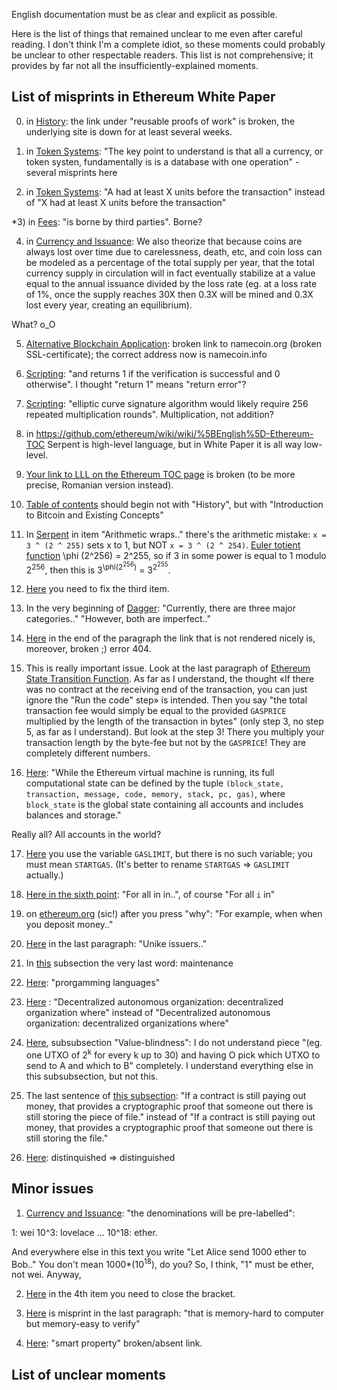 English documentation must be as clear and explicit as possible.

Here is the list of things that remained unclear to me even after careful reading. I don't think I'm a complete idiot, so these moments could probably be unclear to other respectable readers. This list is not comprehensive; it provides by far not all the insufficiently-explained moments.

## List of misprints in Ethereum White Paper

0) in [History](https://github.com/ethereum/wiki/wiki/%5BEnglish%5D-White-Paper#history): the link under "reusable proofs of work"  is broken, the underlying site is down for at least several weeks.

1) in [Token Systems](https://github.com/ethereum/wiki/wiki/%5BEnglish%5D-White-Paper#token-systems): "The key point to understand is that all a currency, or token systen, fundamentally is is a database with one operation" - several misprints here

2) in [Token Systems](https://github.com/ethereum/wiki/wiki/%5BEnglish%5D-White-Paper#token-systems): "A had at least X units before the transaction" instead of "X had at least X units before the transaction"

*3) in [Fees](https://github.com/ethereum/wiki/wiki/%5BEnglish%5D-White-Paper#fees): "is borne by third parties". Borne?

4) in [Currency and Issuance](https://github.com/ethereum/wiki/wiki/%5BEnglish%5D-White-Paper#currency-and-issuance): We also theorize that because coins are always lost over time due to carelessness, death, etc, and coin loss can be modeled as a percentage of the total supply per year, that the total currency supply in circulation will in fact eventually stabilize at a value equal to the annual issuance divided by the loss rate (eg. at a loss rate of 1%, once the supply reaches 30X then 0.3X will be mined and 0.3X lost every year, creating an equilibrium).

What? o_O

5) [Alternative Blockchain Application](https://github.com/ethereum/wiki/wiki/%5BEnglish%5D-White-Paper#alternative-blockchain-applications): broken link to namecoin.org (broken SSL-certificate); the correct address now is namecoin.info

6) [Scripting](https://github.com/ethereum/wiki/wiki/%5BEnglish%5D-White-Paper#scripting): "and returns 1 if the verification is successful and 0 otherwise". I thought "return 1" means "return error"? 

7) [Scripting](https://github.com/ethereum/wiki/wiki/%5BEnglish%5D-White-Paper#scripting): "elliptic curve signature algorithm would likely require 256 repeated multiplication rounds". Multiplication, not addition?

8) in https://github.com/ethereum/wiki/wiki/%5BEnglish%5D-Ethereum-TOC Serpent is high-level language, but in White Paper it is all way low-level.

9) [Your link to LLL on the Ethereum TOC page](https://github.com/ethereum/wiki/wiki/%5BEnglish%5D-Ethereum-TOC) is broken (to be more precise, Romanian version instead).

10) [Table of contents](https://github.com/ethereum/wiki/wiki/%5BEnglish%5D-White-Paper#table-of-contents) should begin not with "History", but with "Introduction to Bitcoin and Existing Concepts"

11) In [Serpent](https://github.com/ethereum/wiki/wiki/%5BEnglish%5D-Serpent-programming-language-operations#arithmetic) in item "Arithmetic wraps.." there's the arithmetic mistake: `x = 3 ^ (2 ^ 255)` sets x to 1, but NOT `x = 3 ^ (2 ^ 254)`. [Euler totient function](http://en.wikipedia.org/wiki/Euler%27s_totient_function) \phi (2^256) = 2^255, so if 3 in some power is equal to 1 modulo 2<sup>256</sup>, then this is 3<sup>\phi(2<sup>256</sup>)</sup> = 3<sup>2<sup>255</sup></sup>.

12) [Here](https://github.com/ethereum/wiki/wiki/%5BEnglish%5D-Serpent-programming-language-operations#functions) you need to fix the third item.

13) In the very beginning of [Dagger](https://github.com/ethereum/wiki/wiki/%5BEnglish%5D-Dagger): "Currently, there are three major categories.." "However, both are imperfect.."

14) [Here](https://github.com/ethereum/wiki/wiki/%5BEnglish%5D-Dagger#scrypt) in the end of the paragraph the link that is not rendered nicely is, moreover, broken ;) error 404.

15) This is really important issue. Look at the last paragraph of [Ethereum State Transition Function](https://github.com/ethereum/wiki/wiki/%5BEnglish%5D-White-Paper#ethereum-state-transition-function). As far as I understand, the thought «If there was no contract at the receiving end of the transaction, you can just ignore the "Run the code" step» is intended. Then you say "the total transaction fee would simply be equal to the provided `GASPRICE` multiplied by the length of the transaction in bytes" (only step 3, no step 5, as far as I understand). But look at the step 3! There you multiply your transaction length by the byte-fee but not by the `GASPRICE`! They are completely different numbers.

16) [Here](https://github.com/ethereum/wiki/wiki/%5BEnglish%5D-White-Paper#code-execution): "While the Ethereum virtual machine is running, its full computational state can be defined by the tuple `(block_state, transaction, message, code, memory, stack, pc, gas)`, where `block_state` is the global state containing all accounts and includes balances and storage."

Really all? All accounts in the world?

17) [Here](https://github.com/ethereum/wiki/wiki/%5BEnglish%5D-White-Paper#blockchain-and-mining) you use the variable `GASLIMIT`, but there is no such variable; you must mean `STARTGAS`. (It's better to rename `STARTGAS` => `GASLIMIT` actually.)

18) [Here in the sixth point](https://github.com/ethereum/wiki/wiki/%5BEnglish%5D-White-Paper#blockchain-and-mining): "For all in in..", of course "For all `i` in"

19) on [ethereum.org](http://ethereum.org) (sic!) after you press "why": "For example, when when you deposit money.."

20) [Here](https://github.com/ethereum/wiki/wiki/%5BEnglish%5D-White-Paper#financial-derivatives-and-stable-value-currencies) in the last paragraph: "Unike issuers.."

21) In [this](https://github.com/ethereum/wiki/wiki/Glossary#blockchains) subsection the very last word: maintenance

22) [Here](https://github.com/ethereum/wiki/wiki/Glossary#non-blockchain): "prorgamming languages"

23) [Here](https://github.com/ethereum/wiki/wiki/Glossary#surrounding-concepts-applications-and-governance) : "Decentralized autonomous organization: decentralized organization where" instead of "Decentralized autonomous organization: decentralized organizations where"

24) [Here](https://github.com/ethereum/wiki/wiki/%5BEnglish%5D-White-Paper#scripting), subsubsection "Value-blindness": I do not understand piece "(eg. one UTXO of 2<sup>k</sup> for every k up to 30) and having O pick which UTXO to send to A and which to B" completely. I understand everything else in this subsubsection, but not this.

25) The last sentence of [this subsection](https://github.com/ethereum/wiki/wiki/%5BEnglish%5D-White-Paper#decentralized-file-storage): "If a contract is still paying out money, that provides a cryptographic proof that someone out there is still storing the piece of file." instead of "If a contract is still paying out money, that provides a cryptographic proof that someone out there is still storing the file."

26) [Here](https://github.com/ethereum/wiki/wiki/%5BEnglish%5D-White-Paper#decentralized-autonomous-organizations): distinquished => distinguished 

## Minor issues

1) [Currency and Issuance](https://github.com/ethereum/wiki/wiki/%5BEnglish%5D-White-Paper#currency-and-issuance): "the denominations will be pre-labelled":

1: wei
10^3: lovelace 
...
10^18: ether.

And everywhere else in this text you write "Let Alice send 1000 ether to Bob.." You don't mean 1000*(10<sup>18</sup>), do you? So, I think, "1" must be ether, not wei. Anyway, 

2) [Here](https://github.com/ethereum/wiki/wiki/%5BEnglish%5D-Dagger#scrypt) in the 4th item you need to close the bracket.

3) [Here](https://github.com/ethereum/wiki/wiki/%5BEnglish%5D-Dagger#birthday-attack) is misprint in the last paragraph: "that is memory-hard to computer but memory-easy to verify"

4) [Here](https://github.com/ethereum/wiki/wiki/%5BEnglish%5D-White-Paper#a-next-generation-smart-contract-and-decentralized-application-platform): "smart property" broken/absent link.
## List of unclear moments